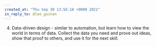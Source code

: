 ```yaml
---
created_at: "Thu Sep 30 13:56:18 +0000 2021"
in_reply_to: @leo_guinan
---
```


4. Data-driven design - similar to automation, but learn how to view the world in terms of data. Collect the data you need and prove out ideas, show that proof to others, and use it for the next skill.